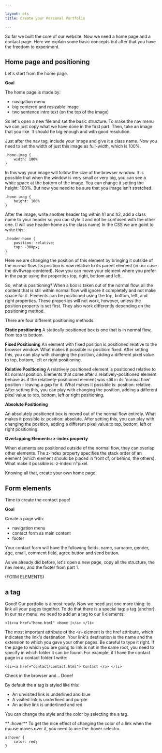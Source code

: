 ```yaml
---

layout: ots
title: Create your Personal Portfolio

---
```


So far we built the core of our website. Now we need a home page and a contact page.
Here we explain some basic concepts but after that you have the freedom to experiment.

## Home page and positioning
Let's start from the home page.

**Goal**

The home page is made by:
- navigation menu
- big centered and resizable image
- two sentence intro text (on the top of the image)

So let's open a new file and set the basic structure.
To make the nav menu we can just copy what we have done in the first part.
Then, take an image that you like. It should be big enough and with good resolution.

Just after the nav tag, include your image and give it a class name.
Now you need to set the width of just this image as full-width, which is 100%.

    .home-imag {
        width: 100%
    }

In this way your image will follow the size of the browser window.
It is possible that when the window is very small or very big, you can see a white space at the bottom of the image.
You can change it setting the height: 100%. But now you need to be sure that you image isn't stretched.

    .home-imag {
        height: 100%
    }

After the image, write another header tag within h1 and h2, add a class name to your header so you can style it
and not be confused with the other one. (I will use header-home as the class name)
In the CSS we are goint to write this:

    .header-home {
        position: relative;
        top: -300px;
    }
Here we are changing the position of this element by bringing it outside of the normal flow. Its position is
now relative to its parent element (in our case the div#wrap-centered). Now you can move your element where
you prefer in the page using the properties top, right, bottom and left.

So, what is positioning?
When a box is taken out of the normal flow, all the content that is still within normal flow will ignore it
completely and not make space for it. Elements can be positioned using the top, bottom, left, and right
properties. These properties will not work, however, unless the position property is set first. They also work
differently depending on the positioning method.

There are four different positioning methods.

**Static positioning**
A statically positioned box is one that is in normal flow, from top to bottom.

**Fixed Positioning**
An element with fixed position is positioned relative to the browser window.
What makes it possible is: position: fixed.
After setting this, you can play with changing the position, adding a different pixel value to top, bottom, left or right positioning.

**Relative Positioning**
A relatively positioned element is positioned relative to its normal position. Elements that come after a relatively-positioned element behave as if the relatively-positioned element was still in its ‘normal flow’ position - leaving a gap for it.
What makes it possible is: position: relative.
After setting this, you can play with changing the position, adding a different pixel value to top, bottom, left or right positioning.

**Absolute Positioning**

An absolutely positioned box is moved out of the normal flow entirely.
What makes it possible is: position: absolute.
After setting this, you can play with changing the position, adding a different pixel value to top, bottom, left or right positioning.

**Overlapping Elements: z-index property**

When elements are positioned outside of the normal flow, they can overlap other elements. The z-index property specifies the stack order of an element (which element should be placed in front of, or behind, the others).
What make it possible is: z-index: n°pixel.

Knowing all that, create your own home page!

## Form elements
Time to create the contact page!

**Goal**

Create a page with:
- navigation menu
- contact form as main content
- footer

Your contact form will have the following fields: name, surname, gender, age, email, comment field, agree button and send button.

As we already did before, let's open a new page, copy all the structure, the nav menu, and the footer from
part 1.

(FORM ELEMENTS)

## a tag

Good! Our portfolio is almost ready.
Now we need just one more thing: to link all your pages together.
To do that there is a special tag: a tag (anchor).
In our nav menu, we need to add an a tag to our li elements:

    <li><a href="home.html" >Home |</a> </li>

The most important attribute of the `<a>` element is the href attribute, which indicates the link's destination.
Your link's destination is the name and the extension to which you gave your other pages. Be careful to type it right.
If the page to which you are going to link is not in the same root, you need to specify in which folder it can be
found.
For example, if I have the contact page in a contact folder I write:

    <li><a href="contact/contact.html"> Contact </a> </li>

Check in the browser and... Done!

By default the a tag is styled like this:
- An unvisited link is underlined and blue
- A visited link is underlined and purple
- An active link is underlined and red

You can change the style and the color by selecting the a tag.

** :hover**
To get the nice effect of changing the color of a link when the mouse moves over it, you need to use the :hover selector.

    a:hover {
        color: red;
    }
